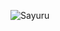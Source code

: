 <!-- [![GitHub Streak](https://github-readme-streak-stats.herokuapp.com?user=sayuru99&theme=transparent&hide_border=true)](https://git.io/streak-stats) -->

<p><img align="center" src="https://github-readme-streak-stats.herokuapp.com?user=sayuru99&theme=transparent&hide_border=true" alt="Sayuru" /></p>